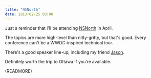 ```yaml
---
title: "NSNorth"
date: 2013-02-25 00:00
---
```


Just a reminder that I'll be attending [NSNorth](http://nsnorth.ca) in April.

The topics are more high-level than nitty-gritty, but that's good. Every conference can't be a WWDC-inspired technical tour.

There's a good speaker line-up, including my friend [Jason](https://twitter.com/jasonbrennan).

Definitely worth the trip to Ottawa if you're available.

(READMORE)
